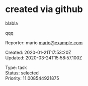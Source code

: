 # created via github

blabla

qqq

Reporter: mario <mario@example.com>  

Created: 2020-01-21T17:53:20Z  
Updated: 2020-03-24T15:58:57.100Z

Type: task  
Status: selected  
Priority: 11.008544921875
